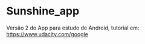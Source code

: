 Sunshine_app
============

Versão 2 do App para estudo de Android, tutorial em: https://www.udacity.com/google

